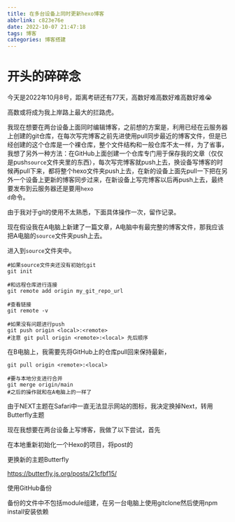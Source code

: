 ```yaml
---
title: 在多台设备上同时更新hexo博客
abbrlink: c823e76e
date: 2022-10-07 21:47:18
tags: 博客
categories: 博客搭建
---
```


# 开头的碎碎念

今天是2022年10月8号，距离考研还有77天，高数好难高数好难高数好难😭

高数或将成为我上岸路上最大的拦路虎。



我现在想要在两台设备上面同时编辑博客，之前想的方案是，利用已经在云服务器上创建的git仓库，在每次写完博客之前先进使用pull同步最近的博客文件，但是已经创建的这个仓库是一个裸仓库，整个文件结构和一般仓库不太一样，为了省事，我想了另外一种方法：在GitHub上面创建一个仓库专门用于保存我的文章（仅仅是push<code>source</code>文件夹里的东西），每次写完博客就push上去，换设备写博客的时候再pull下来，都将整个hexo文件夹push上去，在新的设备上面先pull一下把在另外一个设备上更新的博客同步过来，在新设备上写完博客以后再push上去，最终要发布到云服务器还是要用<code>hexo d</code>命令。

由于我对于git的使用不太熟悉，下面具体操作一次，留作记录。

现在假设我在A电脑上新建了一篇文章，A电脑中有最完整的博客文件，那我应该把A电脑的<code>source</code>文件夹push上去。

进入到<code>source</code>文件夹中。

```shell
#如果source文件夹还没有初始化git
git init

#和远程仓库进行连接
git remote add origin my_git_repo_url

#查看链接
git remote -v

#如果没有问题进行push
git push origin <local>:<remote>
#注意 git pull origin <remote>:<local> 先后顺序

```

在B电脑上，我需要先将GitHub上的仓库pull回来保持最新，

```shell
git pull origin <remote>:<local>

#要与本地分支进行合并
git merge origin/main
#之后的操作就和在A电脑上的一样了

```





由于NEXT主题在Safari中一直无法显示网站的图标，我决定换掉Next，转用Butterfly主题



现在我想要在两台设备上写博客，我做了以下尝试，首先

在本地重新初始化一个Hexo的项目，将post的

更换新的主题Butterfly

https://butterfly.js.org/posts/21cfbf15/

使用GitHub备份

备份的文件中不包括module组建，在另一台电脑上使用gitclone然后使用npm install安装依赖

